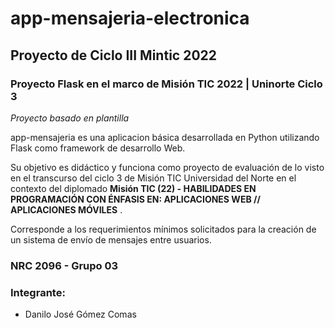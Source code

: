 # app-mensajeria-electronica
## Proyecto de Ciclo III Mintic 2022

### Proyecto Flask en el marco de Misión TIC 2022 | Uninorte Ciclo 3

_Proyecto basado en plantilla_

app-mensajeria es una aplicacion básica desarrollada en Python utilizando Flask como framework de desarrollo Web.

Su objetivo es didáctico y funciona como proyecto de evaluación de lo visto en el transcurso del ciclo 3 de Misión TIC Universidad del Norte en el contexto del diplomado __Misión TIC (22) - HABILIDADES EN PROGRAMACIÓN CON ÉNFASIS EN: APLICACIONES WEB // APLICACIONES MÓVILES__ . 

Corresponde a los requerimientos mínimos solicitados para la creación de un sistema de envío de mensajes entre usuarios.

### NRC 2096 - Grupo 03

### Integrante: 
* Danilo José Gómez Comas
